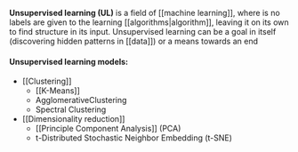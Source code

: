 **Unsupervised learning (UL)** is a field of [[machine learning]], where is no labels are given to the learning [[algorithms|algorithm]], leaving it on its own to find structure in its input. Unsupervised learning can be a goal in itself (discovering hidden patterns in [[data]]) or a means towards an end

#### Unsupervised learning models:

* [[Clustering]]
	* [[K-Means]]
	* AgglomerativeClustering
	* Spectral Clustering
* [[Dimensionality reduction]]
	* [[Principle Component Analysis]] (PCA)
	* t-Distributed Stochastic Neighbor Embedding (t-SNE)